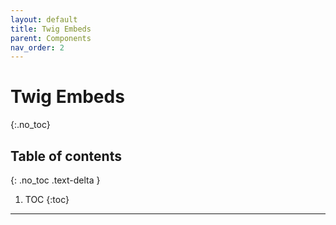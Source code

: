 ```yaml
---
layout: default
title: Twig Embeds
parent: Components
nav_order: 2
---
```


# Twig Embeds
{:.no_toc}

## Table of contents
{: .no_toc .text-delta }

1. TOC
{:toc}

---
